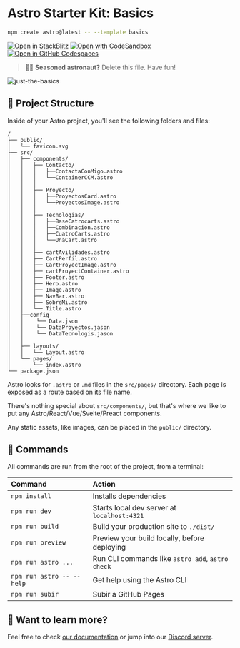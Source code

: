 # Astro Starter Kit: Basics

```sh
npm create astro@latest -- --template basics
```

[![Open in StackBlitz](https://developer.stackblitz.com/img/open_in_stackblitz.svg)](https://stackblitz.com/github/withastro/astro/tree/latest/examples/basics)
[![Open with CodeSandbox](https://assets.codesandbox.io/github/button-edit-lime.svg)](https://codesandbox.io/p/sandbox/github/withastro/astro/tree/latest/examples/basics)
[![Open in GitHub Codespaces](https://github.com/codespaces/badge.svg)](https://codespaces.new/withastro/astro?devcontainer_path=.devcontainer/basics/devcontainer.json)

> 🧑‍🚀 **Seasoned astronaut?** Delete this file. Have fun!

![just-the-basics](https://media.discordapp.net/attachments/1112216671227215965/1232458133256011878/image.png?ex=66298794&is=66283614&hm=1bfca476f59fec3bb29101f334cf36f15baa6ca372b170679919a91f0bbaac34&=&format=webp&quality=lossless&width=1139&height=559)

## 🚀 Project Structure

Inside of your Astro project, you'll see the following folders and files:

```text
/
├── public/
│   └── favicon.svg
├── src/
│   ├── components/
│   │   ├── Contacto/
│   │   │   ├──ContactaConMigo.astro
│   │   │   └──ContainerCCM.astro
│   │   │
│   │   ├── Proyecto/
│   │   │   ├──ProyectosCard.astro
│   │   │   └──ProyectosImage.astro
│   │   │
│   │   ├── Tecnologias/
│   │   │   ├──BaseCatrocarts.astro
│   │   │   ├──Combinacion.astro
│   │   │   ├──CuatroCarts.astro
│   │   │   └──UnaCart.astro
│   │   │
│   │   ├── cartAvilidades.astro
│   │   ├── CartPerfil.astro
│   │   ├── CartProyectImage.astro
│   │   ├── cartProyectContainer.astro
│   │   ├── Footer.astro
│   │   ├── Hero.astro
│   │   ├── Image.astro
│   │   ├── NavBar.astro
│   │   ├── SobreMi.astro
│   │   └── Title.astro
│   ├──config
│   │    └── Data.json
│   │    └── DataProyectos.jason
│   │    └── DataTecnologis.jason
│   │
│   ├── layouts/
│   │   └── Layout.astro
│   └── pages/
│       └── index.astro
└── package.json
```

Astro looks for `.astro` or `.md` files in the `src/pages/` directory. Each page is exposed as a route based on its file name.

There's nothing special about `src/components/`, but that's where we like to put any Astro/React/Vue/Svelte/Preact components.

Any static assets, like images, can be placed in the `public/` directory.

## 🧞 Commands

All commands are run from the root of the project, from a terminal:

| Command                   | Action                                           |
| :------------------------ | :----------------------------------------------- |
| `npm install`             | Installs dependencies                            |
| `npm run dev`             | Starts local dev server at `localhost:4321`      |
| `npm run build`           | Build your production site to `./dist/`          |
| `npm run preview`         | Preview your build locally, before deploying     |
| `npm run astro ...`       | Run CLI commands like `astro add`, `astro check` |
| `npm run astro -- --help` | Get help using the Astro CLI                     |
| `npm run subir`           | Subir a GitHub Pages                             |

## 👀 Want to learn more?

Feel free to check [our documentation](https://docs.astro.build) or jump into our [Discord server](https://astro.build/chat).
